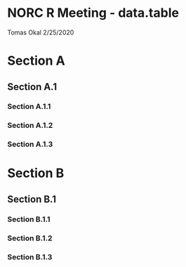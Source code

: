 NORC R Meeting - data.table
================
Tomas Okal
2/25/2020

# Section A

## Section A.1

### Section A.1.1

### Section A.1.2

### Section A.1.3

# Section B

## Section B.1

### Section B.1.1

### Section B.1.2

### Section B.1.3
